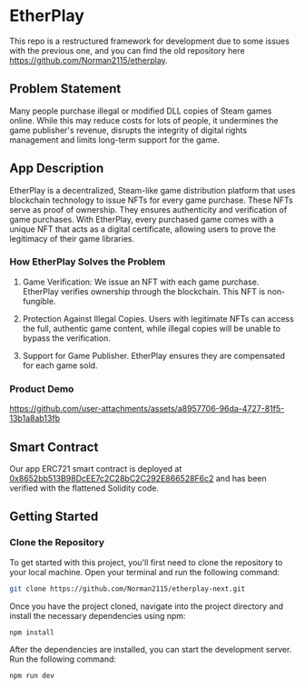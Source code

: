 # EtherPlay
This repo is a restructured framework for development due to some issues with the previous one, and you can find the old repository here https://github.com/Norman2115/etherplay.

## Problem Statement
Many people purchase illegal or modified DLL copies of Steam games online. While this may reduce costs for lots of people, it undermines the game publisher's revenue, disrupts the integrity of digital rights management and limits long-term support for the game.

## App Description
EtherPlay is a decentralized, Steam-like game distribution platform that uses blockchain technology to issue NFTs for every game purchase. These NFTs serve as proof of ownership. They ensures authenticity and verification of game purchases. With EtherPlay, every purchased game comes with a unique NFT that acts as a digital certificate, allowing users to prove the legitimacy of their game libraries.

### How EtherPlay Solves the Problem
1. Game Verification: We issue an NFT with each game purchase. EtherPlay verifies ownership through the blockchain. This NFT is non-fungible.

2. Protection Against Illegal Copies. Users with legitimate NFTs can access the full, authentic game content, while illegal copies will be unable to bypass the verification.

3. Support for Game Publisher. EtherPlay ensures they are compensated for each game sold.

### Product Demo
https://github.com/user-attachments/assets/a8957706-96da-4727-81f5-13b1a8ab13fb

## Smart Contract
Our app ERC721 smart contract is deployed at [0x8652bb513B98DcEE7c2C28bC2C292E866528F6c2](https://sepolia.etherscan.io/address/0x8652bb513b98dcee7c2c28bc2c292e866528f6c2) and has been verified with the flattened Solidity code.

## Getting Started
### Clone the Repository
To get started with this project, you'll first need to clone the repository to your local machine. Open your terminal and run the following command:

```bash
git clone https://github.com/Norman2115/etherplay-next.git
```

Once you have the project cloned, navigate into the project directory and install the necessary dependencies using npm:

```bash
npm install
```

After the dependencies are installed, you can start the development server. Run the following command:

```bash
npm run dev
```
